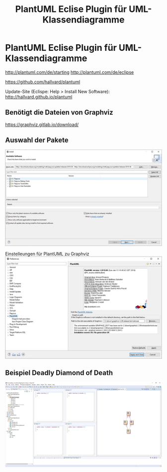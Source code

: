 ﻿---
layout: post
title: PlantUML Eclise Plugin für UML-Klassendiagramme
categories: [IDE]
tags: [IDE, Eclipse, plugin, UML, plantuml]
--- 

# PlantUML Eclise Plugin für UML-Klassendiagramme

<http://plantuml.com/de/starting>
<http://plantuml.com/de/eclipse>

<https://github.com/hallvard/plantuml>

Update-Site (Eclispe: Help > Install New Software):
<http://hallvard.github.io/plantuml>


## Benötigt die Dateien von Graphviz 

<https://graphviz.gitlab.io/download/>


## Auswahl der Pakete 
![plantuml Pakete](/pic/capture_004_17072019_161049.jpg)

Einstelleungen für PlantUML zu Graphviz 
![Properties](/pic/capture_005_17072019_162027.jpg)

## Beispiel Deadly Diamond of Death 

![Deadly diamond of death](/pic/capture_007_17072019_162425.jpg)
